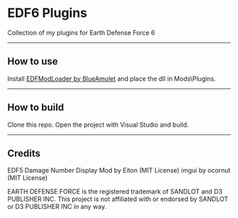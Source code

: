 # EDF6 Plugins #
Collection of my plugins for Earth Defense Force 6

-----------------------
## How to use ##
Install [EDFModLoader by BlueAmulet](https://github.com/BlueAmulet/EDFModLoader) and place the dll in Mods\Plugins.

-----------------------
## How to build ##
Clone this repo. Open the project with Visual Studio and build.

-----------------------
## Credits ##
EDF5 Damage Number Display Mod by Eiton (MIT License)
imgui by ocornut (MIT License)
  
  
EARTH DEFENSE FORCE is the registered trademark of SANDLOT and D3 PUBLISHER INC. This project is not affiliated with or endorsed by SANDLOT or D3 PUBLISHER INC in any way.